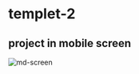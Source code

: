 # templet-2
## project in mobile screen
![md-screen](https://github.com/Shimoo2001ll/templet-2/assets/89547012/6a8f3e7d-a3bc-479b-a8ed-d2d7617ab626)
